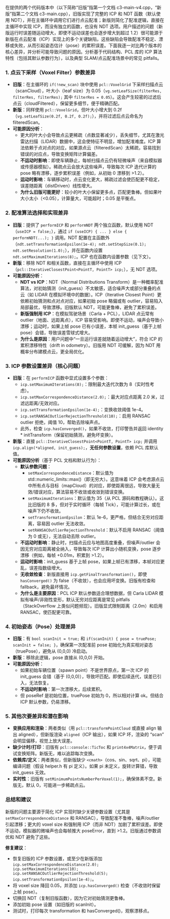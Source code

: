 在提供的两个代码版本中（以下简称“旧版”指第一个文档 c3-main-v4.cpp，“新版”指第二个文档 c3-main.cpp），旧版实现了完整的 ICP 和 NDT 函数（默认使用 NDT），并在主循环中调用它们进行点云配准；新版则简化了配准逻辑，直接在主循环中实现 ICP，而没有独立的函数，也没有 NDT 选项。用户描述的问题（新版运行时误差随运动增大，即使不运动误差也会逐步增大到超过 1.2）很可能源于新版在点云配准（ICP）实现上的多个关键缺陷，这些缺陷会导致配准不稳定、漂移或失败，从而引起姿态估计（pose）的累积误差。下面我逐一对比两个版本的核心差异，并分析可能导致问题的原因。分析基于代码结构、PCL 库的 ICP 算法特性（包括其默认参数行为），以及典型 SLAM/点云配准场景中的常见 pitfalls。

### 1. **点云下采样（Voxel Filter）参数差异**
   - **旧版**：在主循环的 `if(!new_scan)` 块中使用 `pcl::VoxelGrid` 下采样扫描点云（scanCloud），叶大小（leaf size）为 0.05（`vg.setLeafSize(filterRes, filterRes, filterRes);` 其中 `filterRes = 0.05`）。这会产生较密的过滤后点云（cloudFiltered），保留更多细节，便于精确匹配。
   - **新版**：同样使用 `pcl::VoxelGrid`，但叶大小增大到 0.2f（`vg.setLeafSize(0.2f, 0.2f, 0.2f);`），并将过滤后点云命名为 filteredScan。
   - **可能原因分析**：
     - 更大的叶大小会导致点云更稀疏（点数显著减少），丢失细节，尤其在激光雷达扫描（LIDAR）数据中，这会使特征不明显，增加配准难度。ICP 算法依赖于点对点的对应，如果源点云（filteredScan）太稀疏，容易找到错误的对应点，导致变换矩阵计算偏差。
     - **不运动时影响**：即使车辆静止，每帧扫描点云仍有轻微噪声（来自模拟器或传感器模拟）。稀疏点云会放大这些噪声，导致每次 ICP 迭代计算的 pose 略有漂移，逐步累积误差（例如，从初始 0 漂移到 >1.2）。
     - **运动时影响**：车辆移动时，点云变化更大，稀疏过滤会使匹配更不稳定，误差随距离（distDriven）线性增大。
     - **为什么旧版可能更好**：较小的叶大小保留更多点，匹配更鲁棒。但如果叶大小太小（<0.05），计算量大，可能超时；0.05 是平衡点。

### 2. **配准算法选择和实现差异**
   - **旧版**：提供了 `performICP` 和 `performNDT` 两个独立函数，默认使用 NDT（`useICP = false;`），通过 `if (useICP) { ... } else { performNDT(...); }` 调用。NDT 配置在主函数外（`ndt.setTransformationEpsilon(1e-4); ndt.setStepSize(0.1); ndt.setResolution(1.0);`），并在函数内设置 `ndt.setMaximumIterations(8);`。ICP 也在函数内设置参数（见下文）。
   - **新版**：移除 NDT 和相关函数，直接在主循环中使用 ICP（`pcl::IterativeClosestPoint<PointT, PointT> icp;`），无 NDT 选项。
   - **可能原因分析**：
     - **NDT vs ICP**：NDT（Normal Distributions Transform）是一种概率配准算法，对初始猜测（init_guess）不太敏感，适合噪声大或部分重叠的点云（如 LIDAR 在模拟环境中的数据）。ICP（Iterative Closest Point）更依赖初始猜测和点对点对应，如果初始 pose 略偏或有 outlier，容易陷入局部最优，导致漂移。旧版默认 NDT，可能更鲁棒，避免了累积误差。
     - **新版强制用 ICP**：在模拟驾驶场景（Carla + PCL），LIDAR 点云常有 outlier（地面、远距离点），ICP 容易受影响。即使不运动，噪声会导致小漂移；运动时，如果上帧 pose 已有小误差，本帧 init_guess（基于上帧 pose）会错，导致误差雪球式增大。
     - **为什么是原因**：用户问题中“一旦运行误差就随着运动增大”，符合 ICP 的累积漂移特性（drift in odometry）。旧版用 NDT 可缓解，因为 NDT 用概率分布建模点云，更全局优化。

### 3. **ICP 参数设置差异（核心问题）**
   - **旧版**：在 `performICP` 函数中显式设置多个参数：
     - `icp.setMaximumIterations(8);`：限制最大迭代次数为 8（实时性考虑）。
     - `icp.setMaxCorrespondenceDistance(2.0);`：最大对应点距离 2.0 米，过滤远距离/无效对应。
     - `icp.setTransformationEpsilon(1e-4);`：变换收敛阈值 1e-4。
     - `icp.setRANSACOutlierRejectionThreshold(10);`：启用 RANSAC outlier 拒绝，阈值 10，帮助去除噪声点。
     - 此外，检查 `icp.hasConverged()`，如果不收敛，打印警告并返回 identity * initTransform（保留初始猜测，避免坏变换）。
   - **新版**：直接 `pcl::IterativeClosestPoint<PointT, PointT> icp;` 并调用 `icp.align(*aligned, init_guess);`，**无任何参数设置**，依赖 PCL 库默认值。
   - **可能原因分析**（基于 PCL 文档和默认行为）：
     - **默认参数问题**：
       - `setMaxCorrespondenceDistance`：默认值为 std::numeric_limits<double>::max()（即无穷大）。这意味着 ICP 会考虑源点云中所有点与目标（mapCloud）的对应，即使距离很远，导致大量无效/错误对应，算法容易不收敛或收敛到错误变换。
       - `setMaximumIterations`：默认值为 35（从 PCL 源码和教程确认）。这比旧版的 8 多，但对于实时循环（每帧 Tick），可能计算过长，或在噪声下仍不收敛。
       - `setTransformationEpsilon`：默认 1e-6，更严格，但结合无穷对应距离，容易因 outlier 无法收敛。
       - `setRANSACOutlierRejectionThreshold`：默认不启用 RANSAC（阈值为 0 或无），无法自动去除 outlier。
     - **不运动时影响**：静止时，扫描点云应与地图高度重叠，但噪声/outlier 会因无穷对应距离被全纳入，导致每次 ICP 计算出小随机变换，pose 逐步漂移（例如，每帧 +0.01m，积累到 >1.2）。
     - **运动时影响**：init_guess 基于上帧 pose，如果上帧已有漂移，本帧对应更乱，误差指数级增大。
     - **无收敛检查**：新版直接用 `icp.getFinalTransformation()`，即使 `hasConverged()` 为 false（不收敛），也会应用坏变换。旧版有检查和 fallback，避免最坏情况。
     - **为什么是主要原因**：PCL ICP 默认参数适合理想数据，但 Carla LIDAR 模拟有噪声/非刚性变形，默认无穷对应距离是常见 pitfalls（StackOverflow 上类似问题频现）。旧版显式限制距离（2.0m）和启用 RANSAC，使匹配更可靠。

### 4. **初始姿态（Pose）处理差异**
   - **旧版**：有 `bool scanInit = true;` 和 `if(scanInit) { pose = truePose; scanInit = false; }`，确保第一次配准前 pose 初始化为真实相对姿态（truePose），避免从 (0,0,0) 冷启动。
   - **新版**：移除此逻辑，pose 直接从 (0,0,0) 开始。
   - **可能原因分析**：
     - 如果初始车辆位置（spawn point）不是世界原点，第一次 ICP 的 init_guess 会错（基于 (0,0,0)），导致坏匹配。即使后续迭代，误差已引入，无法恢复。
     - **不运动时影响**：第一次漂移大，后续累积。
     - 但 poseRef 是初始位置，truePose 初始为 0，所以相对计算 ok。但结合 ICP 默认参数，仍易漂移。

### 5. **其他次要差异和潜在影响**
   - **变换应用和渲染**：两者类似（用 `pcl::transformPointCloud` 或直接 align 输出 aligned），但新版渲染 `aligned`（ICP 输出），如果 ICP 坏，渲染的 “scan” 会明显偏移，视觉上放大误差。
   - **缺少计时/打印**：旧版有 `pcl::console::TicToc` 和 `print4x4Matrix`，便于调试变换矩阵。新版无，难以追踪每次变换。
   - **依赖库/定义**：两者类似，但新版缺少 `<cmath>`（cos、sin、sqrt、pi），可能编译问题（假设 helper.h 有 pi 定义）。如果 pi 未定义，旋转计算错，导致 init_guess 无效。
   - **实时性**：旧版有 `setMinimumPointsNumberPerVoxel(1);`，确保体素不空。新版无，默认 0，可能进一步稀疏点云。

### 总结和建议
新版的问题主要源于简化 ICP 实现时缺少关键参数设置（尤其是 `setMaxCorrespondenceDistance` 和 RANSAC），导致配准不鲁棒，噪声/outlier 引起漂移；更大的 voxel size 和强制用 ICP（而非 NDT）加剧了累积误差。即使不运动，模拟器的微噪声也会每帧推大 poseError，直到 >1.2。旧版通过参数调优和 NDT 避免了这些。

**修复建议**：
- 恢复旧版的 ICP 参数设置，或至少在新版添加 `icp.setMaxCorrespondenceDistance(2.0); icp.setMaximumIterations(10); icp.setRANSACOutlierRejectionThreshold(5); icp.setTransformationEpsilon(1e-4);`。
- 将 voxel size 降回 0.05，并添加 `icp.hasConverged()` 检查（不收敛时保留上帧 pose）。
- 切换回 NDT（复制旧版函数），因为它对初始猜测更鲁棒。
- 添加初始 pose 设置（如旧版的 scanInit）。
- 测试时，打印每次 transformation 和 hasConverged()，观察漂移点。